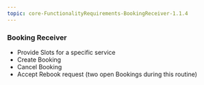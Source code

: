 ```yaml
---
topic: core-FunctionalityRequirements-BookingReceiver-1.1.4
---
```


### Booking Receiver 

- Provide Slots for a specific service 
- Create Booking 
- Cancel Booking 
- Accept Rebook request (two open Bookings during this routine)

<br>
